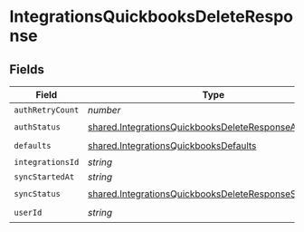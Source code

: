 # IntegrationsQuickbooksDeleteResponse


## Fields

| Field                                                                                                                                 | Type                                                                                                                                  | Required                                                                                                                              | Description                                                                                                                           |
| ------------------------------------------------------------------------------------------------------------------------------------- | ------------------------------------------------------------------------------------------------------------------------------------- | ------------------------------------------------------------------------------------------------------------------------------------- | ------------------------------------------------------------------------------------------------------------------------------------- |
| `authRetryCount`                                                                                                                      | *number*                                                                                                                              | :heavy_minus_sign:                                                                                                                    | N/A                                                                                                                                   |
| `authStatus`                                                                                                                          | [shared.IntegrationsQuickbooksDeleteResponseAuthStatus](../../../sdk/models/shared/integrationsquickbooksdeleteresponseauthstatus.md) | :heavy_check_mark:                                                                                                                    | N/A                                                                                                                                   |
| `defaults`                                                                                                                            | [shared.IntegrationsQuickbooksDefaults](../../../sdk/models/shared/integrationsquickbooksdefaults.md)                                 | :heavy_check_mark:                                                                                                                    | N/A                                                                                                                                   |
| `integrationsId`                                                                                                                      | *string*                                                                                                                              | :heavy_minus_sign:                                                                                                                    | N/A                                                                                                                                   |
| `syncStartedAt`                                                                                                                       | *string*                                                                                                                              | :heavy_minus_sign:                                                                                                                    | N/A                                                                                                                                   |
| `syncStatus`                                                                                                                          | [shared.IntegrationsQuickbooksDeleteResponseSyncStatus](../../../sdk/models/shared/integrationsquickbooksdeleteresponsesyncstatus.md) | :heavy_check_mark:                                                                                                                    | N/A                                                                                                                                   |
| `userId`                                                                                                                              | *string*                                                                                                                              | :heavy_check_mark:                                                                                                                    | N/A                                                                                                                                   |